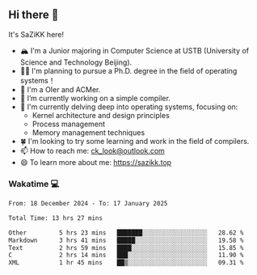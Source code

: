 ## Hi there 👋

It's SaZiKK here!

- 🏔️ I'm a Junior majoring in Computer Science  at USTB (University of Science and Technology Beijing).
- 🧑‍🎓 I'm planning to pursue a Ph.D. degree in the field of operating systems！
- 🚀 I'm a OIer and ACMer.
- 🔭 I’m currently working on a simple compiler.
- 🌱 I'm currently delving deep into operating systems, focusing on:
  - Kernel architecture and design principles
  - Process management
  - Memory management techniques
- 🍀 I'm looking to try some learning and work in the field of compilers.
- 📫 How to reach me: ck_look@outlook.com
- 😄 To learn more about me: https://sazikk.top

  
<!--
**SaZiKK/SaZiKK** is a ✨ _special_ ✨ repository because its `README.md` (this file) appears on your GitHub profile.

Here are some ideas to get you started:

- 🔭 I’m currently working on ...
- 🌱 I’m currently learning ...
- 👯 I’m looking to collaborate on ...
- 🤔 I’m looking for help with ...
- 💬 Ask me about ...
- 📫 How to reach me: ...
- 😄 Pronouns: ...
- ⚡ Fun fact: ...
-->

### Wakatime 💻

<!--START_SECTION:waka-->

```txt
From: 18 December 2024 - To: 17 January 2025

Total Time: 13 hrs 27 mins

Other         5 hrs 23 mins   ███████░░░░░░░░░░░░░░░░░░   28.62 %
Markdown      3 hrs 41 mins   █████░░░░░░░░░░░░░░░░░░░░   19.58 %
Text          2 hrs 59 mins   ████░░░░░░░░░░░░░░░░░░░░░   15.85 %
C             2 hrs 14 mins   ███░░░░░░░░░░░░░░░░░░░░░░   11.90 %
XML           1 hr 45 mins    ██▒░░░░░░░░░░░░░░░░░░░░░░   09.31 %
```

<!--END_SECTION:waka-->
